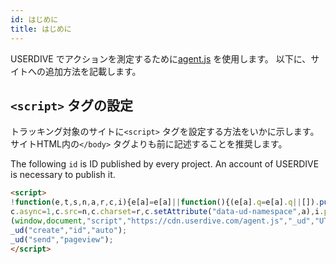```yaml
---
id: はじめに
title: はじめに
---
```

USERDIVE でアクションを測定するために[agent.js](https://cdn.userdive.com/agent.js) を使用します。 以下に、サイトへの追加方法を記載します。

## `<script>` タグの設定

トラッキング対象のサイトに`<script>` タグを設定する方法をいかに示します。 サイトHTML内の`</body>` タグよりも前に記述することを推奨します。

The following `id` is ID published by every project. An account of USERDIVE is necessary to publish it.

```html
<script>
!function(e,t,s,n,a,r,c,i){e[a]=e[a]||function(){(e[a].q=e[a].q||[]).push(arguments)},c=t.createElement(s),i=t.getElementsByTagName(s)[0],
c.async=1,c.src=n,c.charset=r,c.setAttribute("data-ud-namespace",a),i.parentNode.insertBefore(c,i)}
(window,document,"script","https://cdn.userdive.com/agent.js","_ud","UTF-8");
_ud("create","id","auto");
_ud("send","pageview");
</script>
```
